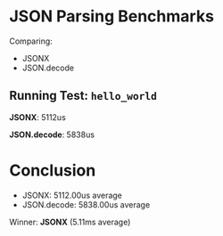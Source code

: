 # JSON Parsing Benchmarks
Comparing: 
  * JSONX
  * JSON.decode

## Running Test: `hello_world`
 **JSONX**: 5112us

 **JSON.decode**: 5838us


# Conclusion
  * JSONX: 5112.00us average
  * JSON.decode: 5838.00us average

Winner: **JSONX** (5.11ms average)
